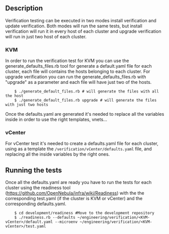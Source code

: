 ## Description

Verification testing can be executed in two modes install verification and update verification. Both modes will run the same tests, but install verification will run it in every host of each cluster and upgrade verification will run in just two host of each cluster.

### KVM

In order to run the verification test for KVM you can use the generate_defaults_files.rb tool for generate a default.yaml file for each cluster, each file will contains the hosts belonging to each cluster. For upgrade verification you can run the generate_defaults_files.rb with "upgrade" as a parameter and each file will have just two of the hosts.

        $ ./generate_default_files.rb # will generate the files with all the host
        $ ./generate_default_files.rb upgrade # will generate the files with just two hosts
        
Once the defaults.yaml are generated it's needed to replace all the variables inside in order to use the right templates, vnets...

### vCenter

For vCenter test it's needed to create a defaults.yaml file for each cluster, using as a template the `/verification/vCenter/defaults.yaml` file, and replacing all the inside variables by the right ones.

## Running the tests
Once all the defaults.yaml are ready you have to run the tests for each cluster using the readiness tool (https://github.com/OpenNebula/infra/wiki/Readiness) with the the corresponding test.yaml (if the cluster is KVM or vCenter) and the corresponding defaults.yaml.
        
        $ cd development/readiness #Move to the development repository
        $ ./readiness.rb --defaults ~/engineering/verification/<KVM-vCenter>/default.yaml --microenv ~/engineering/verification/<KVM-vCenter>/test.yaml

